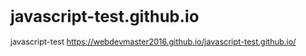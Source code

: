 # javascript-test.github.io
javascript-test
https://webdevmaster2016.github.io/javascript-test.github.io/
